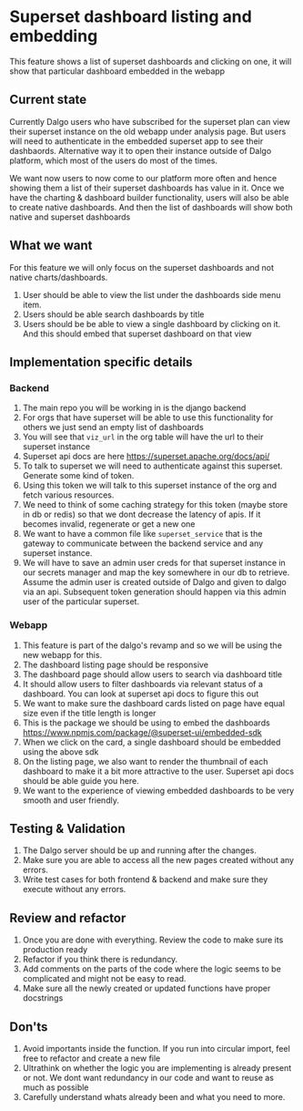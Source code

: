 # Superset dashboard listing and embedding

This feature shows a list of superset dashboards and clicking on one, it will show that particular dashboard embedded in the webapp

## Current state

Currently Dalgo users who have subscribed for the superset plan can view their superset instance on the old webapp under analysis page. But users will need to authenticate in the embedded superset app to see their dashbaords. Alternative way it to open their instance outside of Dalgo platform, which most of the users do most of the times. 

We want now users to now come to our platform more often and hence showing them a list of their superset  dashboards has value in it. Once we have the charting & dashboard builder functionality, users will also be able to create native dashboards. And then the list of dashboards will show both native and superset dashboards

## What we want

For this feature we will only focus on the superset dashboards and not native charts/dashboards. 
1. User should be able to view the list under the dashboards side menu item. 
2. Users should be able search dashboards by title
3. Users should be be able to view a single dashboard by clicking on it. And this should embed that superset dashboard on that view

## Implementation specific details

### Backend

1. The main repo you will be working in is the django backend
2. For orgs that have superset will be able to use this functionality for others we just send an empty list of dashboards
3. You will see that `viz_url` in the org table will have the url to their superset instance
4. Superset api docs are here https://superset.apache.org/docs/api/
5. To talk to superset we will need to authenticate against this superset. Generate some kind of token.
6. Using this token we will talk to this superset instance of the org and fetch various resources. 
7. We need to think of some caching strategy for this token (maybe store in db or redis) so that we dont decrease the latency of apis. If it becomes invalid, regenerate or get a new one
8. We want to have a common file like `superset_service` that is the gateway to communicate between the backend service and any superset instance. 
9. We will have to save an admin user creds for that superset instance in our secrets manager and map the key somewhere in our db to retrieve. Assume the admin user is created outside of Dalgo and given to dalgo via an api. Subsequent token generation should happen via this admin user of the particular superset.


### Webapp

1. This feature is part of the dalgo's revamp and so we will be using the new webapp for this.
2. The dashboard listing page should be responsive
3. The dashboard page should allow users to search via dashboard title
4. It should allow users to filter dashboards via relevant status of a dashboard. You can look at superset api docs to figure this out
5. We want to make sure the dashboard cards listed on page have equal size even if the title length is longer
6. This is the package we should be using to embed the dashboards https://www.npmjs.com/package/@superset-ui/embedded-sdk
7. When we click on the card, a single dashboard should be embedded using the above sdk
8. On the listing page, we also want to render the thumbnail of each dashboard to make it a bit more attractive to the user. Superset api docs should be able guide you here.
9. We want to the experience of viewing embedded dashboards to be very smooth and user friendly. 

## Testing & Validation

1. The Dalgo server should be up and running after the changes.
2. Make sure you are able to access all the new pages created without any errors.
3. Write test cases for both frontend & backend and make sure they execute without any errors. 

## Review and refactor

1. Once you are done with everything. Review the code to make sure its production ready
2. Refactor if you think there is redundancy.
3. Add comments on the parts of the code where the logic seems to be complicated and might not be easy to read. 
4. Make sure all the newly created or updated functions have proper docstrings

## Don'ts

1. Avoid importants inside the function. If you run into circular import, feel free to refactor and create a new file
2. Ultrathink on whether the logic you are implementing is already present or not. We dont want redundancy in our code and want to reuse as much as possible
3. Carefully understand whats already been and what you need to more. 

